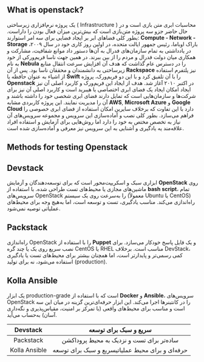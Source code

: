 
## What is openstack?
یک پروژه نرم‌افزاری زیرساختی ( Infrastructure ) محاسبات ابری متن بازی است و در حال حاضر جزو سه پروژه متن‌بازی است که بیش‌ترین میزان فعال بودن را داراست.
بطور کلی فضا‌های ابر بر ایجاد فضایی برای سه امر استوارند:
**Compute - Network - Storage**
باراک اوباما، رئیس جمهور ایالت متحده، در اولین روز کاری خود در سال ۲۰۰۹، در یادداشتی به تمام سازمان‌های فدرال  به آن‌ها دستور داد موانع شفافیت، مشارکت و همکاری میان دولت فدرال و مردم را از بین ببرند. در همین جهت ناسا فریم‌ورکی از خود به نام **Nebula** را در دسترس عام گذاشت که هدف آن افزایش سرعت انتقال منابع زیرساختی به دانشمندان و محققان ناسا بود. پس از آن **Rackspace** نیز پلتفرم استفاده از اشیاء به عنوان حافظه یا **Swift** را با آن تلفیق کرد و با این دو فریم‌ورک، پروژه **Openstack** در اکتبر ۲۰۱۰ آغاز شد.
هدف از ایجاد این فریم‌ورک و کاربرد اصلی آن نیز ایجاد امکان ایجاد یک فضای ابری اختصاصی یا هیبرید است و کاربرد اصلی آن نیز برای شرکت‌ها و سازمان‌هایی است که تمایل دارند فضای ابری شخصی خود را داشته باشند و آن را مدیریت نمایند.
این پروژه کاربردی مشابه **AWS**, **Microsoft Azure** و **Google Cloud** دارد با این تفاوت که برخلاف سایرین امکان استفاده از فضای ابری خصوصی را فراهم می‌سازد.
بطور کلی نصب و آماده‌سازی این سرویس و مجموعه سرویس‌های آن نیاز به تخصص مختص به خود را دارد اما روش‌هایی برای آزمایش و استفاده افراد علاقه‌مند یه یادگیری و آشنایی به این سرویس نیز معرفی و آماده‌سازی شده است.
## Methods for testing Openstack
## Devstack
ابزاری سبک و اسکریپت‌محور است که برای توسعه‌دهندگان و آزمایش **OpenStack** روی ماشین‌های مجازی یا محیط‌های تست طراحی شده. با استفاده از **bash script**، تمام سرویس‌های OpenStack را به‌سرعت روی یک سیستم (معمولاً Ubuntu یا CentOS) راه‌اندازی می‌کند. مناسب یادگیری، تست و توسعه است، اما به‌هیچ وجه برای محیط‌های عملیاتی توصیه نمی‌شود.
## Packstack
 راه‌اندازی OpenStack را با استفاده از **Puppet** و یک فایل پاسخ خودکار می‌سازد. برای نصب سریع روی یک یا چند گره CentOS یا RHEL مناسب است. برخلاف DevStack، کمی رسمی‌تر و پایدارتر است، اما همچنان بیشتر برای محیط‌های تست یا یادگیری استفاده می‌شود، نه برای تولید (production).
## Kolla Ansible
یک ابزار production-grade است که با استفاده از **Docker** و **Ansible**، سرویس‌های OpenStack را در کانتینرها اجرا می‌کند. این ابزار حرفه‌ای‌ترین گزینه در میان این سه است و مناسب برای محیط‌های واقعی (با تمرکز بر امنیت، مقیاس‌پذیری و نگه‌داری آسان) به‌حساب می‌آید.

|   Devstack    |              سریع و سبک برای توسعه               |
| :-----------: | :----------------------------------------------: |
|   Packstack   |    ساده‌تر برای تست و نزدیک به محیط پروداکشن     |
| Kolla Ansible | حرفه‌ای و برای محیط عملیاتیسریع و سبک برای توسعه |
